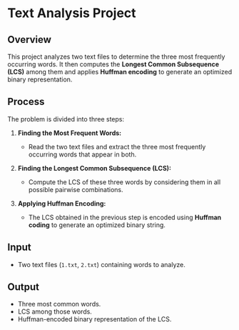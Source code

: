# Text Analysis Project

## Overview
This project analyzes two text files to determine the three most frequently occurring words. It then computes the **Longest Common Subsequence (LCS)** among them and applies **Huffman encoding** to generate an optimized binary representation.

## Process
The problem is divided into three steps:

1. **Finding the Most Frequent Words:**
   - Read the two text files and extract the three most frequently occurring words that appear in both.

2. **Finding the Longest Common Subsequence (LCS):**
   - Compute the LCS of these three words by considering them in all possible pairwise combinations.

3. **Applying Huffman Encoding:**
   - The LCS obtained in the previous step is encoded using **Huffman coding** to generate an optimized binary string.

## Input
- Two text files (`1.txt`, `2.txt`) containing words to analyze.

## Output
- Three most common words.
- LCS among those words.
- Huffman-encoded binary representation of the LCS.